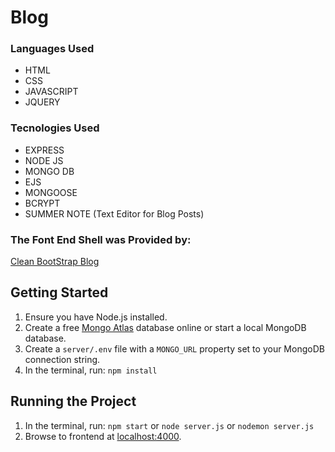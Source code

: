 # Blog
 
### Languages Used

* HTML
* CSS
* JAVASCRIPT
* JQUERY

### Tecnologies Used

* EXPRESS
* NODE JS
* MONGO DB
* EJS
* MONGOOSE
* BCRYPT
* SUMMER NOTE (Text Editor for Blog Posts)

### The Font End Shell was Provided by:

[Clean BootStrap Blog](https://startbootstrap.com/theme/clean-blog)


## Getting Started

1. Ensure you have Node.js installed.
2. Create a free [Mongo Atlas](https://www.mongodb.com/atlas/database) database online or start a local MongoDB database.
3. Create a `server/.env` file with a `MONGO_URL` property set to your MongoDB connection string.
4. In the terminal, run: `npm install`

## Running the Project

1. In the terminal, run: `npm start` or `node server.js` or `nodemon server.js`
2. Browse to frontend at [localhost:4000](http://localhost:4000).
